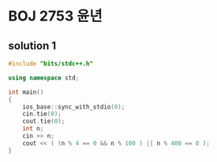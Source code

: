 ﻿# BOJ 2753 윤년

## solution 1

```c++
#include "bits/stdc++.h"

using namespace std;

int main()
{
    ios_base::sync_with_stdio(0);
    cin.tie(0);
    cout.tie(0);
    int n;
    cin >> n;
    cout << ( (n % 4 == 0 && n % 100 ) || n % 400 == 0 );
}
```